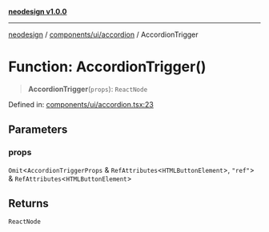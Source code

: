 [**neodesign v1.0.0**](../../../../README.md)

***

[neodesign](../../../../modules.md) / [components/ui/accordion](../README.md) / AccordionTrigger

# Function: AccordionTrigger()

> **AccordionTrigger**(`props`): `ReactNode`

Defined in: [components/ui/accordion.tsx:23](https://github.com/mladjom/neodesign/blob/12ebc446849a001345c104056aef95c6372b148e/components/ui/accordion.tsx#L23)

## Parameters

### props

`Omit`\<`AccordionTriggerProps` & `RefAttributes`\<`HTMLButtonElement`\>, `"ref"`\> & `RefAttributes`\<`HTMLButtonElement`\>

## Returns

`ReactNode`
